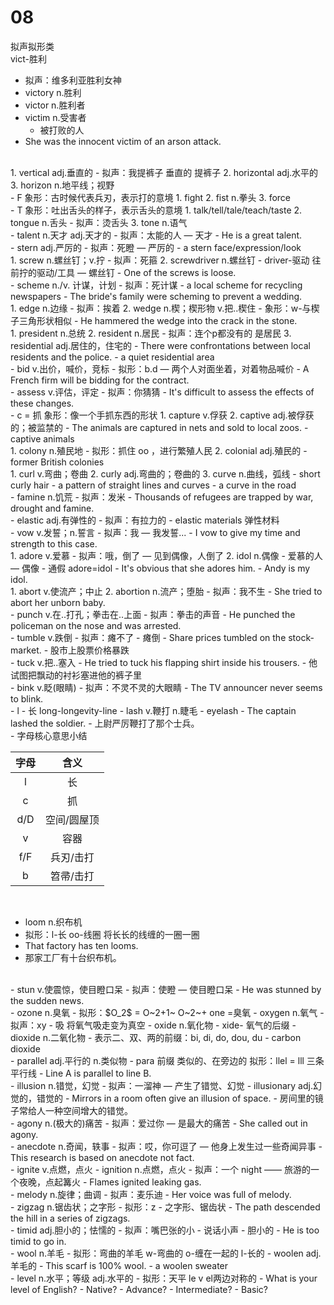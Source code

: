 # 08
拟声拟形类
<br>
vict-胜利     
- 拟声：维多利亚胜利女神
- victory     n.胜利
- victor     n.胜利者
- victim     n.受害者
    - 被打败的人
- She was the innocent victim of an arson attack.
<br>
1. vertical     adj.垂直的
    - 拟声：我提裤子   垂直的 提裤子
2. horizontal     adj.水平的
3. horizon     n.地平线；视野
<br>
- F     象形：古时候代表兵刃，表示打的意境
1. fight
2. fist     n.拳头
3. force
<br>
- T     象形：吐出舌头的样子，表示舌头的意境
1. talk/tell/tale/teach/taste
2. tongue     n.舌头
    - 拟声：烫舌头
3. tone     n.语气
<br>
- talent     n.天才 adj.天才的
    - 拟声：太能的人 — 天才
- He is a great talent.
<br>
- stern     adj.严厉的
    - 拟声：死瞪 — 严厉的
- a stern face/expression/look
<br>
1. screw     n.螺丝钉；v.拧
    - 拟声：死箍
2. screwdriver     n.螺丝钉
    - driver-驱动  往前拧的驱动/工具 — 螺丝钉
- One of the screws is loose.
<br>
- scheme     n./v. 计谋，计划
    - 拟声：死计谋
- a local scheme for recycling newspapers
- The bride's family were scheming  to prevent a wedding.
<br>
1. edge     n.边缘
    - 拟声：挨着
2. wedge     n.楔；楔形物 v.把..楔住
    - 象形：w-与楔子三角形状相似
- He hammered the wedge into the crack in the stone.
<br>
1. president     n.总统
2. resident     n.居民
    - 拟声：连个p都没有的 是居民
3. residential     adj.居住的，住宅的
- There were confrontations between local residents and the police.
- a quiet residential area
<br>
- bid     v.出价，喊价，竞标
    - 拟形：b.d — 两个人对面坐着，对着物品喊价
- A French firm will be bidding for the contract.
<br>
- assess     v.评估，评定
    - 拟声：你猜猜
- It's difficult to assess the effects of these changes.
<br>
- c = 抓  象形：像一个手抓东西的形状
1. capture     v.俘获
2. captive     adj.被俘获的；被监禁的
- The animals are captured in nets and sold to local zoos.
- captive animals
<br>
1. colony     n.殖民地
    - 拟形：抓住 oo ，进行繁殖人民
2. colonial     adj.殖民的
- former British colonies
<br>
1. curl     v.弯曲；卷曲
2. curly     adj.弯曲的；卷曲的
3. curve     n.曲线，弧线
- short curly hair
- a pattern of straight lines and curves
- a curve in the road
<br>
- famine     n.饥荒
    - 拟声：发米
- Thousands of refugees are trapped by war, drought and famine.
<br>
- elastic     adj.有弹性的
    - 拟声：有拉力的
- elastic materials     弹性材料
<br>
- vow     v.发誓；n.誓言
    - 拟声：我  — 我发誓...
- I vow to give my time and strength to this case.
<br>
1. adore     v.爱慕
    - 拟声：哦，倒了 —  见到偶像，人倒了
2. idol     n.偶像
    - 爱慕的人 — 偶像
- 通假 adore=idol
- It's obvious that she adores him.
- Andy is my idol.
<br>
1. abort     v.使流产；中止
2. abortion     n.流产；堕胎
    - 拟声：我不生
- She tried to abort her unborn baby.
<br>
- punch     v.在..打孔；拳击在..上面
    - 拟声：拳击的声音
- He punched the policeman on the nose and was arrested.
<br>
- tumble     v.跌倒
    - 拟声：瘫不了 - 瘫倒
- Share prices tumbled on the stock-market.
- 股市上股票价格暴跌
<br>
- tuck     v.把..塞入
- He tried to tuck his flapping shirt inside his trousers.
- 他试图把飘动的衬衫塞进他的裤子里
<br>
- bink     v.眨(眼睛)
    - 拟声：不灵不灵的大眼睛
- The TV announcer never seems to blink.
<br>
- l - 长     long-longevity-line
- lash     v.鞭打 n.睫毛 - eyelash
- The captain lashed the soldier.
- 上尉严厉鞭打了那个士兵。
<br>
- 字母核心意思小结

| 字母 |    含义     |
| :--: | :---------: |
|  l   |     长      |
|  c   |     抓      |
| d/D  | 空间/圆屋顶 |
|  v   |    容器     |
| f/F  |  兵刃/击打  |
|  b   |  笤帚/击打  |

<br>

- loom     n.织布机
- 拟形：l-长  oo-线圈    将长长的线缠的一圈一圈
- That factory has ten looms.
- 那家工厂有十台织布机。
<br>
- stun     v.使震惊，使目瞪口呆
- 拟声：使瞪   —  使目瞪口呆
- He was stunned by the sudden news.
<br>
- ozone     n.臭氧
    - 拟形：$O_2$ = O~2+1~  O~2~+ one =臭氧
- oxygen     n.氧气
    - 拟声：xy - 吸   将氧气吸走变为真空
- oxide     n.氧化物
    - xide- 氧气的后缀
- dioxide     n.二氧化物
    - 表示二、双、两的前缀：bi, di, do, dou, du 
- carbon dioxide
<br>
- parallel     adj.平行的 n.类似物
    - para 前缀 类似的、在旁边的   拟形：llel = lll  三条平行线
- Line A is parallel to line B.
<br>
- illusion     n.错觉，幻觉
    - 拟声：一溜神  — 产生了错觉、幻觉
- illusionary     adj.幻觉的，错觉的
- Mirrors in a room often give an illusion of space.
- 房间里的镜子常给人一种空间增大的错觉。
<br>
- agony     n.(极大的)痛苦
    - 拟声：爱过你    —  是最大的痛苦
- She called out in agony.
<br>
- anecdote     n.奇闻，轶事
    - 拟声：哎，你可逗了    —  他身上发生过一些奇闻异事
- This research is based on anecdote not fact.
<br>
- ignite     v.点燃，点火
- ignition     n.点燃，点火
    - 拟声：一个 night  —— 旅游的一个夜晚，点起篝火
- Flames ignited leaking gas.
<br>
- melody     n.旋律；曲调
    - 拟声：麦乐迪
- Her voice was full of melody.
<br>
- zigzag     n.锯齿状；之字形
    - 拟形：z - 之字形、锯齿状
- The path descended the hill in a series of zigzags.
<br>
- timid     adj.胆小的；怯懦的
- 拟声：嘴巴张的小 - 说话小声 - 胆小的
- He is too timid to go in.
<br>
- wool     n.羊毛
    - 拟形：弯曲的羊毛  w-弯曲的 o-缠在一起的 l-长的
- woolen     adj.羊毛的
- This scarf is 100% wool.
- a woolen sweater
<br>
- level     n.水平；等级 adj.水平的
- 拟形：天平 le v el两边对称的
- What is your level of English?
- Native?
- Advance?
- Intermediate?
- Basic?